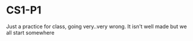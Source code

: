 # CS1-P1
Just a practice for class, going very..very wrong. It isn't well made but we all start somewhere
